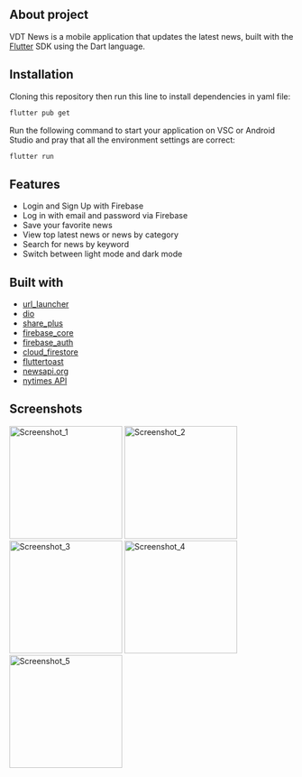 ## About project

VDT News is a mobile application that updates the latest news, built with the [Flutter](https://flutter.dev/) SDK using the Dart language.

## Installation

Cloning this repository then run this line to install dependencies in yaml file:

```bash
flutter pub get
```
Run the following command to start your application on VSC or Android Studio and pray that all the environment settings are correct:
```bash
flutter run
```


## Features

- Login and Sign Up with Firebase 
- Log in with email and password via Firebase
- Save your favorite news
- View top latest news or news by category
- Search for news by keyword
- Switch between light mode and dark mode 

## Built with
- [url_launcher](https://pub.dev/packages/url_launcher)
- [dio](https://pub.dev/packages/dio)
- [share_plus](https://pub.dev/packages/share_plus)
- [firebase_core](https://pub.dev/packages/firebase_core)
- [firebase_auth](https://pub.dev/packages/firebase_auth)
- [cloud_firestore](https://pub.dev/packages/cloud_firestore)
- [fluttertoast](https://pub.dev/packages/fluttertoast)
- [newsapi.org](https://newsapi.org/docs)
- [nytimes API](https://developer.nytimes.com/apis)

## Screenshots
  <tr>
    <td><img src="https://github.com/CongLiv/news_app_flutter/assets/116829489/1f9f67fc-d7b8-4ca4-b457-66d8fc33a664" alt="Screenshot_1" width="200"/></td>
    <td><img src="https://github.com/CongLiv/news_app_flutter/assets/116829489/581073f7-8915-4499-af53-ed5273a3a4e8" alt="Screenshot_2" width="200"/></td>
  </tr>
  <tr>
    <td><img src="https://github.com/CongLiv/news_app_flutter/assets/116829489/24a9905d-e92a-40a6-90ae-a455f9ca0847" alt="Screenshot_3" width="200"/></td>
    <td><img src="https://github.com/CongLiv/news_app_flutter/assets/116829489/0cd376a3-393c-4d09-a56e-f1df18905f80" alt="Screenshot_4" width="200"/></td>
  </tr>
  <tr>
    <td><img src="https://github.com/CongLiv/news_app_flutter/assets/116829489/2673e571-562a-429d-b94a-61304f820d90" alt="Screenshot_5" width="200"/></td>
  </tr>
</table>



